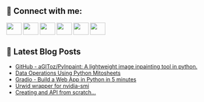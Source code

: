 ## 🔎 Connect with me:
[<img height="32" width="40" src="https://cdn.jsdelivr.net/npm/simple-icons@v5/icons/telegram.svg" />](https://t.me/bullbesh)
[<img height="32" width="40" src="https://cdn.jsdelivr.net/npm/simple-icons@v5/icons/vk.svg" />](https://vk.com/bullbesh)
[<img height="32" width="40" src="https://cdn.jsdelivr.net/npm/simple-icons@v5/icons/twitter.svg" />](https://twitter.com/bullbesh1)
[<img height="32" width="40" src="https://cdn.jsdelivr.net/npm/simple-icons@v5/icons/instagram.svg" />](https://www.instagram.com/bullbesh)
[<img height="32" width="40" src="https://cdn.jsdelivr.net/npm/simple-icons@v5/icons/reddit.svg" />](https://www.reddit.com/user/bullbesh)
[<img height="32" width="40" src="https://cdn.jsdelivr.net/npm/simple-icons@v5/icons/youtube.svg" />](https://www.youtube.com/channel/UCtfjRs6uzgq5mfm8S06WTcg)

## 📕 Latest Blog Posts
<!-- BLOG-POST-LIST:START -->
- [GitHub - aGIToz/PyInpaint: A lightweight image inpainting tool in python.](https://www.reddit.com/r/Python/comments/u8hao9/github_agitozpyinpaint_a_lightweight_image/)
- [Data Operations Using Python Mitosheets](https://www.reddit.com/r/Python/comments/u8fj6a/data_operations_using_python_mitosheets/)
- [Gradio - Build a Web App in Python in 5 minutes](https://www.reddit.com/r/Python/comments/u8fizk/gradio_build_a_web_app_in_python_in_5_minutes/)
- [Urwid wrapper for nvidia-smi](https://www.reddit.com/r/Python/comments/u8bx7e/urwid_wrapper_for_nvidiasmi/)
- [Creating and API from scratch...](https://www.reddit.com/r/Python/comments/u8ajpp/creating_and_api_from_scratch/)
<!-- BLOG-POST-LIST:END -->
